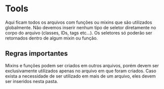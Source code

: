 # Tools
Aqui ficam todos os arquivos com funções ou mixins que são utilizados globalmente. Não devemos inserir nenhum tipo de seletor diretamente no corpo do arquivo (classes, IDs, tags etc...). Os seletores só poderão ser retornados dentro de algum mixin ou função.

## Regras importantes
Mixins e funções podem ser criados em outros arquivos, porém devem ser exclusivamente utilizados apenas no arquivo em que foram criados. Caso exista a necessidade de ser utilizado em mais de um arquivo, eles devem ser inseridos nesta pasta.